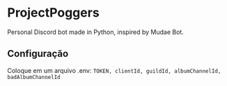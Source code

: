 # ProjectPoggers
Personal Discord bot made in Python, inspired by Mudae Bot. 

## Configuração

Coloque em um arquivo .env: `TOKEN, clientId, guildId, albumChannelId, badAlbumChannelId`
